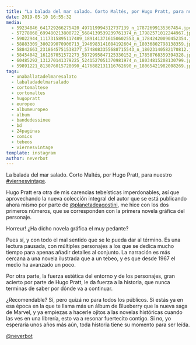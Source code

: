 ```yaml
---
title: "La balada del mar salado. Corto Maltés, por Hugo Pratt, para nuestro #viernesvintage"
date: 2019-05-10 16:55:32
media: 
  - 59234846_641729266275420_497119994312737139_n_17872699135367454.jpg
  - 57278068_699480213800722_5684139539239761374_n_17982571012244967.jpg
  - 59022944_1117315895117489_1891413716150602553_n_17842420090452354.jpg
  - 58883309_300299070906713_1946983141084192604_n_18036802798138359.jpg
  - 58842663_2318645751538377_5748083355688715543_n_18023140582170812.jpg
  - 58454042_161267051572273_5872995847125330152_n_17858768359394328.jpg
  - 60485292_131270141379225_5241527051370981974_n_18034815208130799.jpg
  - 59891221_813076015728090_4176882131116762690_n_18065421982008269.jpg
tags: 
  - unaballatadelmaresalato
  - labaladadelmarsalado
  - cortomaltese
  - cortomaltes
  - hugopratt
  - europeo
  - albumeuropeo
  - album
  - bandedessinee
  - bd
  - 24paginas
  - comics
  - tebeos
  - viernesvintage
template: instagram
author: neverbot
---
```


La balada del mar salado. Corto Maltés, por Hugo Pratt, para nuestro [#viernesvintage](/tags/viernesvintage).


Hugo Pratt era otra de mis carencias tebeísticas imperdonables, así que aprovechando la nueva colección integral del autor que se está publicando ahora mismo por parte de [@planetadeagostini](https://instagram.com/planetadeagostini), me hice con los dos primeros números, que se corresponden con la primera novela gráfica del personaje.


Horreur! ¿Ha dicho novela gráfica el muy pedante?


Pues sí, y con todo el mal sentido que se le pueda dar al término. Es una lectura pausada, con múltiples personajes a los que se dedica mucho tiempo para apenas añadir detalles al conjunto. La narración es más cercana a una novela ilustrada que a un tebeo, y es que desde 1967 el medio ha avanzado un poco.


Por otra parte, la fuerza estética del entorno y de los personajes, gran acierto por parte de Hugo Pratt, le da fuerza a la historia, que nunca terminas de saber por dónde va a continuar.


¿Recomendable? Sí, pero quizá no para todos los públicos. Si estás ya en esa época en la que te llama más un álbum de Blueberry que la nueva saga de Marvel, y ya empiezas a hacerle ojitos a las novelas históricas cuando las ves en una librería, esto va a resonar fuertecito contigo. Si no, yo esperaría unos años más aún, toda historia tiene su momento para ser leída.


[@neverbot](https://instagram.com/neverbot)
